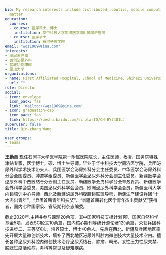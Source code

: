 ```yaml
---
bio: My research interests include distributed robotics, mobile computing and programmable
  matter.
education:
  courses:
  - course: 医学硕士、博士
    institution: 华中科技大学同济医学院附属同济医院 
  - course: 医学学士
    institution: 石河子医学院
email: "wqz1969@sina.com"
interests:
- 泌尿系肿瘤
- 微创泌尿外科
- 盆底功能障碍
- 尿动力学
organizations:
- name: First Affiliated Hospital, School of Medicine, Shihezi University
  url: ""
role: Director
social:
- icon: envelope
  icon_pack: fas
  link: 'mailto://wqz1969@sina.com'
- icon: graduation-cap
  icon_pack: fas
  link: https://xueshu.baidu.com/scholarID/CN-BY74D1LJ
superuser: false
title: Qin-zhang Wang

user_groups:
- Teams
---
```


**王勤章** 现任石河子大学医学院第一附属医院院长，主任医师，教授，国务院特殊津贴专家，医学博士，硕、博士生导师。毕业于华中科技大学同济医学院，兵团泌尿外科学术技术带头人、兵团医学会泌尿外科分会主任委员、中华医学会泌尿外科分会全国委员、肿瘤学组委员、新疆医学会泌尿外科分会副主任委员、新疆医学会泌尿外科中西医结合分会副主任委员、新疆医学会男科学分会常务委员、新疆医学会外科学会委员、美国泌尿外科学会会员、欧洲泌尿外科学会会员，新疆医科大学内镜培训中心导师、西北及新疆泌尿外科腹腔镜联盟导师，新疆生产建设兵团“十大杰出青年”，“兵团首届青年科技奖”、“新疆首届转化医学青年杰出贡献奖”获得者，国内七种国家级、省级期刊杂志编委。

截止2020年,主持并参与课题20余项，其中国家科技支撑计划1项、国家自然科学基金5项，发表SCI论文10余篇，国内核心期刊等统计源论著120余篇，荣获兵团科技进步二、三等奖6次，培养硕士、博士40余人。先后在西北、新疆及兵团地区率先开展大量微创新技术，填补了西北地区泌尿外科腔内微创技术大量技术空白。擅长各种泌尿外科腔内微创技术治疗泌尿系结石、肿瘤、畸形，女性压力性尿失禁、膀胱过度活动症，男科等常见及疑难疾病。
